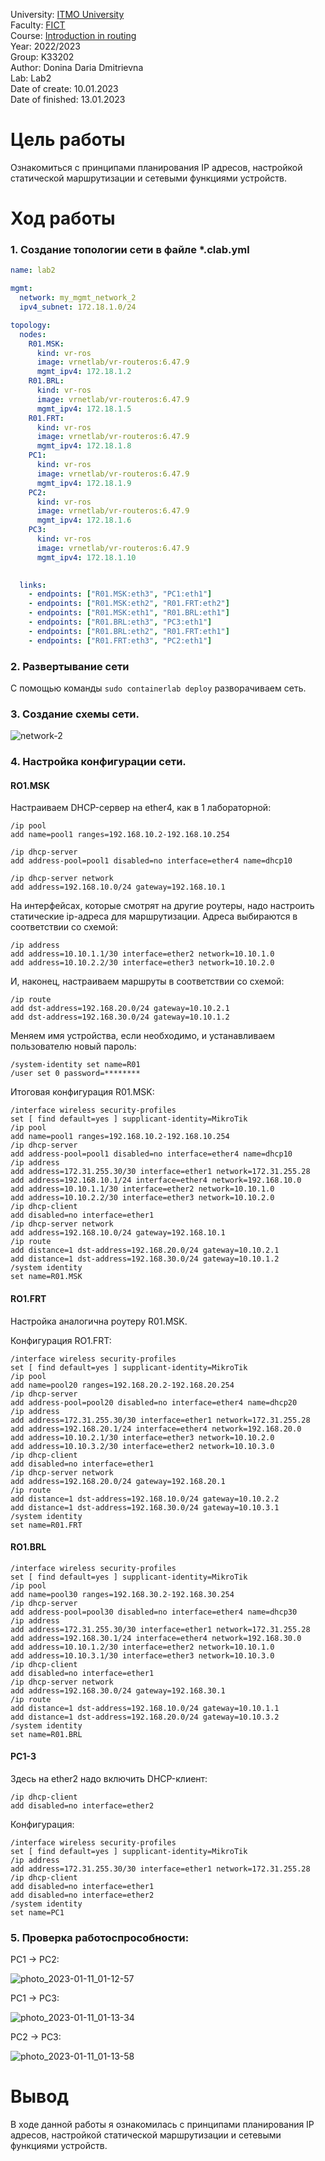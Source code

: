 University: [ITMO University](https://itmo.ru/ru/) <br />
Faculty: [FICT](https://fict.itmo.ru) <br />
Course: [Introduction in routing](https://github.com/itmo-ict-faculty/introduction-in-routing) <br />
Year: 2022/2023 <br />
Group: K33202 <br />
Author: Donina Daria Dmitrievna <br />
Lab: Lab2 <br />
Date of create: 10.01.2023 <br />
Date of finished: 13.01.2023 <br />


# Цель работы
Ознакомиться с принципами планирования IP адресов, настройкой статической маршрутизации и сетевыми функциями устройств.

# Ход работы
### 1. Создание топологии сети в файле *.clab.yml

```network.clab.yml
name: lab2

mgmt:
  network: my_mgmt_network_2
  ipv4_subnet: 172.18.1.0/24

topology:
  nodes:
    R01.MSK:
      kind: vr-ros
      image: vrnetlab/vr-routeros:6.47.9
      mgmt_ipv4: 172.18.1.2
    R01.BRL:
      kind: vr-ros
      image: vrnetlab/vr-routeros:6.47.9
      mgmt_ipv4: 172.18.1.5
    R01.FRT:
      kind: vr-ros
      image: vrnetlab/vr-routeros:6.47.9  
      mgmt_ipv4: 172.18.1.8
    PC1:
      kind: vr-ros
      image: vrnetlab/vr-routeros:6.47.9
      mgmt_ipv4: 172.18.1.9
    PC2:
      kind: vr-ros
      image: vrnetlab/vr-routeros:6.47.9
      mgmt_ipv4: 172.18.1.6
    PC3:
      kind: vr-ros
      image: vrnetlab/vr-routeros:6.47.9
      mgmt_ipv4: 172.18.1.10
      

  links:
    - endpoints: ["R01.MSK:eth3", "PC1:eth1"]
    - endpoints: ["R01.MSK:eth2", "R01.FRT:eth2"]
    - endpoints: ["R01.MSK:eth1", "R01.BRL:eth1"]
    - endpoints: ["R01.BRL:eth3", "PC3:eth1"]
    - endpoints: ["R01.BRL:eth2", "R01.FRT:eth1"]
    - endpoints: ["R01.FRT:eth3", "PC2:eth1"]
```

### 2. Развертывание сети
С помощью команды ```sudo containerlab deploy``` разворачиваем сеть.

### 3. Создание схемы сети.
![network-2](https://user-images.githubusercontent.com/43678323/211681549-4d3ef428-e6c3-4995-9d13-556b4cf475a9.png)

### 4. Настройка конфигурации сети.

#### RO1.MSK

Настраиваем DHCP-сервер на ether4, как в 1 лабораторной:
```
/ip pool
add name=pool1 ranges=192.168.10.2-192.168.10.254

/ip dhcp-server
add address-pool=pool1 disabled=no interface=ether4 name=dhcp10

/ip dhcp-server network
add address=192.168.10.0/24 gateway=192.168.10.1
```

На интерфейсах, которые смотрят на другие роутеры, надо настроить статические ip-адреса для маршрутизации. Адреса выбираются в соответствии со схемой:
```
/ip address
add address=10.10.1.1/30 interface=ether2 network=10.10.1.0
add address=10.10.2.2/30 interface=ether3 network=10.10.2.0
```

И, наконец, настраиваем маршруты в соответствии со схемой:
```
/ip route
add dst-address=192.168.20.0/24 gateway=10.10.2.1
add dst-address=192.168.30.0/24 gateway=10.10.1.2
```

Меняем имя устройства, если необходимо, и устанавливаем пользователю новый пароль:
```
/system-identity set name=R01
/user set 0 password=******** 
```

Итоговая конфигурация R01.MSK:
```
/interface wireless security-profiles
set [ find default=yes ] supplicant-identity=MikroTik
/ip pool
add name=pool1 ranges=192.168.10.2-192.168.10.254
/ip dhcp-server
add address-pool=pool1 disabled=no interface=ether4 name=dhcp10
/ip address
add address=172.31.255.30/30 interface=ether1 network=172.31.255.28
add address=192.168.10.1/24 interface=ether4 network=192.168.10.0
add address=10.10.1.1/30 interface=ether2 network=10.10.1.0
add address=10.10.2.2/30 interface=ether3 network=10.10.2.0
/ip dhcp-client
add disabled=no interface=ether1
/ip dhcp-server network
add address=192.168.10.0/24 gateway=192.168.10.1
/ip route
add distance=1 dst-address=192.168.20.0/24 gateway=10.10.2.1
add distance=1 dst-address=192.168.30.0/24 gateway=10.10.1.2
/system identity
set name=R01.MSK
```
#### RO1.FRT
Настройка аналогична роутеру R01.MSK.

Конфигурация RO1.FRT:

```
/interface wireless security-profiles
set [ find default=yes ] supplicant-identity=MikroTik
/ip pool
add name=pool20 ranges=192.168.20.2-192.168.20.254
/ip dhcp-server
add address-pool=pool20 disabled=no interface=ether4 name=dhcp20
/ip address
add address=172.31.255.30/30 interface=ether1 network=172.31.255.28
add address=192.168.20.1/24 interface=ether4 network=192.168.20.0
add address=10.10.2.1/30 interface=ether3 network=10.10.2.0
add address=10.10.3.2/30 interface=ether2 network=10.10.3.0
/ip dhcp-client
add disabled=no interface=ether1
/ip dhcp-server network
add address=192.168.20.0/24 gateway=192.168.20.1
/ip route
add distance=1 dst-address=192.168.10.0/24 gateway=10.10.2.2
add distance=1 dst-address=192.168.30.0/24 gateway=10.10.3.1
/system identity
set name=R01.FRT
```

#### RO1.BRL

```
/interface wireless security-profiles
set [ find default=yes ] supplicant-identity=MikroTik
/ip pool
add name=pool30 ranges=192.168.30.2-192.168.30.254
/ip dhcp-server
add address-pool=pool30 disabled=no interface=ether4 name=dhcp30
/ip address
add address=172.31.255.30/30 interface=ether1 network=172.31.255.28
add address=192.168.30.1/24 interface=ether4 network=192.168.30.0
add address=10.10.1.2/30 interface=ether2 network=10.10.1.0
add address=10.10.3.1/30 interface=ether3 network=10.10.3.0
/ip dhcp-client
add disabled=no interface=ether1
/ip dhcp-server network
add address=192.168.30.0/24 gateway=192.168.30.1
/ip route
add distance=1 dst-address=192.168.10.0/24 gateway=10.10.1.1
add distance=1 dst-address=192.168.20.0/24 gateway=10.10.3.2
/system identity
set name=R01.BRL
```

#### PC1-3

Здесь на ether2 надо включить DHCP-клиент:

```
/ip dhcp-client 
add disabled=no interface=ether2
```

Конфигурация:
```
/interface wireless security-profiles
set [ find default=yes ] supplicant-identity=MikroTik
/ip address
add address=172.31.255.30/30 interface=ether1 network=172.31.255.28
/ip dhcp-client
add disabled=no interface=ether1
add disabled=no interface=ether2
/system identity
set name=PC1
```

### 5. Проверка работоспрособности:

PC1 -> PC2:

![photo_2023-01-11_01-12-57](https://user-images.githubusercontent.com/43678323/211673426-b89ff89d-c988-4f7e-8323-7bb059b5ccf3.jpg)

PC1 -> PC3:

![photo_2023-01-11_01-13-34](https://user-images.githubusercontent.com/43678323/211673487-675b54d3-0aaf-4b7b-a1cc-41d2e1876e47.jpg)

PC2 -> PC3:

![photo_2023-01-11_01-13-58](https://user-images.githubusercontent.com/43678323/211673601-476c31f8-cd40-42c6-af61-8d0daf87b703.jpg)

# Вывод
В ходе данной работы я ознакомилась с принципами планирования IP адресов, настройкой статической маршрутизации и сетевыми функциями устройств.

